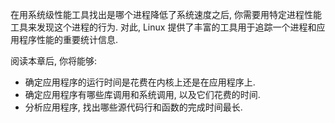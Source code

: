 在用系统级性能工具找出是哪个进程降低了系统速度之后, 你需要用特定进程性能工具来发现这个进程的行为. 对此, Linux 提供了丰富的工具用于追踪一个进程和应用程序性能的重要统计信息.

阅读本章后, 你将能够:

* 确定应用程序的运行时间是花费在内核上还是在应用程序上.
* 确定应用程序有哪些库调用和系统调用, 以及它们花费的时间.
* 分析应用程序, 找出哪些源代码行和函数的完成时间最长.